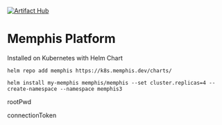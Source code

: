 [![Artifact Hub](https://img.shields.io/endpoint?url=https://artifacthub.io/badge/repository/memphis)](https://artifacthub.io/packages/search?repo=memphis)
# Memphis Platform
Installed on Kubernetes with Helm Chart

`helm repo add memphis https://k8s.memphis.dev/charts/`
    
`helm install my-memphis memphis/memphis --set cluster.replicas=4 --create-namespace --namespace memphis3`

rootPwd

connectionToken
